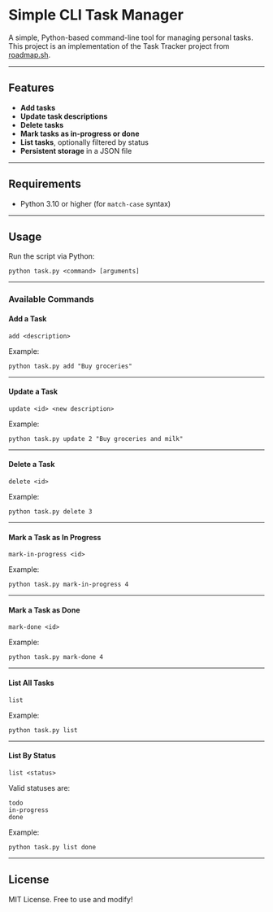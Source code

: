 # Simple CLI Task Manager

A simple, Python-based command-line tool for managing personal tasks.
This project is an implementation of the Task Tracker project from [roadmap.sh](https://roadmap.sh/projects/task-tracker).

---

## Features

- **Add tasks**  
- **Update task descriptions**  
- **Delete tasks**  
- **Mark tasks as in-progress or done**  
- **List tasks**, optionally filtered by status  
- **Persistent storage** in a JSON file

---

## Requirements

- Python 3.10 or higher (for `match-case` syntax)

---

## Usage

Run the script via Python:

    python task.py <command> [arguments]

---

### Available Commands

#### Add a Task

    add <description>

Example:

    python task.py add "Buy groceries"

---

#### Update a Task

    update <id> <new description>

Example:

    python task.py update 2 "Buy groceries and milk"

---

#### Delete a Task

    delete <id>

Example:

    python task.py delete 3

---

#### Mark a Task as In Progress

    mark-in-progress <id>

Example:

    python task.py mark-in-progress 4

---

#### Mark a Task as Done

    mark-done <id>

Example:

    python task.py mark-done 4

---

#### List All Tasks

    list

Example:

    python task.py list

---

#### List By Status

    list <status>

Valid statuses are:

    todo
    in-progress
    done

Example:

    python task.py list done

---

## License

MIT License. Free to use and modify!
